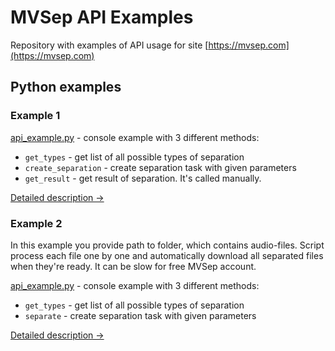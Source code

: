 # MVSep API Examples

Repository with examples of API usage for site [https://mvsep.com](https://mvsep.com)

## Python examples

### Example 1

[api_example.py](python_example1/api_example.py) - console example with 3 different methods: 
* `get_types` - get list of all possible types of separation
* `create_separation` - create separation task with given parameters
* `get_result` - get result of separation. It's called manually.

[Detailed description →](python_example1/README.md)

### Example 2

In this example you provide path to folder, which contains audio-files. Script process each file one by one and automatically download all separated files when they're ready. It can be slow for free MVSep account.

[api_example.py](python_example2/api_example2.py) - console example with 3 different methods: 
* `get_types` - get list of all possible types of separation
* `separate` - create separation task with given parameters

[Detailed description →](python_example2/README.md)
